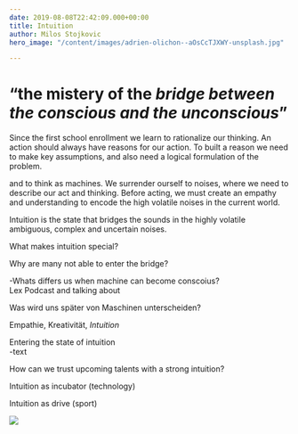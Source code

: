 ```yaml
---
date: 2019-08-08T22:42:09.000+00:00
title: Intuition
author: Milos Stojkovic
hero_image: "/content/images/adrien-olichon--aOsCcTJXWY-unsplash.jpg"

---
```

# “the mistery of the _bridge between the conscious and the unconscious_”

Since the first school enrollment we learn to rationalize our thinking. An action should always have reasons for our action. To built a reason we need to make key assumptions, and also need a logical formulation of the problem. 

and to think as machines. We surrender ourself to noises, where we need to describe our act and thinking. Before acting, we must create an empathy and understanding to encode the high volatile noises in the current world.

Intuition is the state that bridges the sounds in the highly volatile ambiguous, complex and uncertain noises.

What makes intuition special?

Why are many not able to enter the bridge?

\-Whats differs us when machine can become conscoius?  
Lex Podcast and talking about

Was wird uns später von Maschinen unterscheiden?

Empathie, Kreativität, _Intuition_

Entering the state of intuition  
\-text

How can we trust upcoming talents with a strong intuition?

Intuition as incubator (technology)

Intuition as drive (sport)

![](/content/images/elcarito-CRn-_80z4SE-unsplash.jpg)